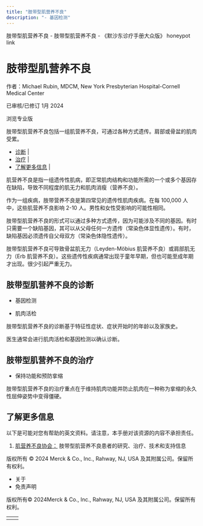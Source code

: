 ```yaml
---
title: "肢带型肌营养不良"
description: "- 基因检测"
---
```


﻿肢带型肌营养不良 \- 肢带型肌营养不良 \- 《默沙东诊疗手册大众版》 honeypot link

# 肢带型肌营养不良

作者：Michael Rubin, MDCM, New York Presbyterian Hospital-Cornell Medical Center

已审核/已修订 1月 2024

浏览专业版

肢带型肌营养不良包括一组肌营养不良，可通过各种方式遗传。肩部或骨盆的肌肉受累。

- [诊断](#诊断_v49401235_zh) \|
- [治疗](#治疗_v49401244_zh) \|
- [了解更多信息](#了解更多信息_v49401250_zh) \|

肌营养不良是指一组遗传性肌病，即正常肌肉结构和功能所需的一个或多个基因存在缺陷，导致不同程度的肌无力和肌肉消瘦（营养不良）。

作为一组疾病，肢带营养不良是第四常见的遗传性肌肉疾病。在每 100,000 人中，这些肌营养不良影响 2-10 人。男性和女性受影响的可能性相同。

肢带型肌营养不良的形式可以通过多种方式遗传，因为可能涉及不同的基因。有时只需要一个缺陷基因，其可以从父母任何一方遗传（常染色体显性遗传）。有时，缺陷基因必须遗传自父母双方（常染色体隐性遗传）。

肢带型肌营养不良可导致骨盆肌无力（Leyden-Möbius 肌营养不良）或肩部肌无力（Erb 肌营养不良）。这些遗传性疾病通常出现于童年早期，但也可能至成年期才出现。很少引起严重无力。

## 肢带型肌营养不良的诊断

- 基因检测

- 肌肉活检


肢带型肌营养不良的诊断基于特征性症状、症状开始时的年龄以及家族史。

医生通常会进行肌肉活检和基因检测以确认诊断。

## 肢带型肌营养不良的治疗

- 保持功能和预防挛缩


肢带型肌营养不良的治疗重点在于维持肌肉功能并防止肌肉在一种称为挛缩的永久性屈伸姿势中变得僵硬。

## 了解更多信息

以下是可能对您有帮助的英文资料。请注意，本手册对该资源的内容不承担责任。

1. [肌营养不良协会：](https://www.mda.org/disease/limb-girdle-muscular-dystrophy) 肢带型肌营养不良患者的研究、治疗、技术和支持信息




版权所有 © 2024
Merck & Co., Inc., Rahway, NJ, USA 及其附属公司。保留所有权利。

- 关于
- 免责声明

版权所有© 2024Merck & Co., Inc., Rahway, NJ, USA 及其附属公司。保留所有权利。

|     |     |
| --- | --- |
|  |  |